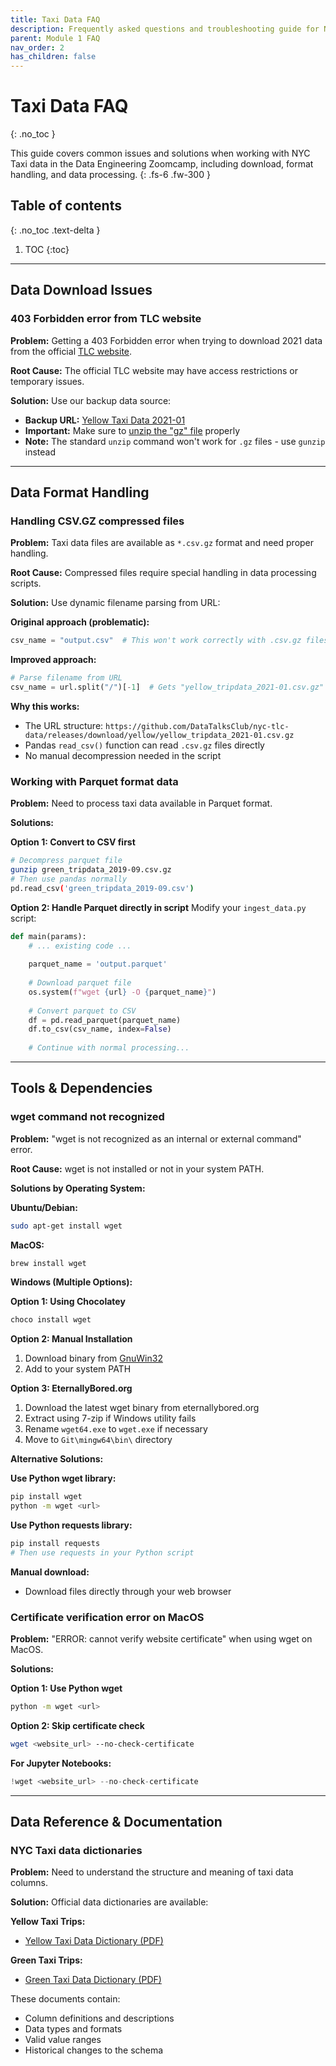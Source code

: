 ```yaml
---
title: Taxi Data FAQ
description: Frequently asked questions and troubleshooting guide for NYC Taxi data handling in the Data Engineering Zoomcamp
parent: Module 1 FAQ
nav_order: 2
has_children: false
---
```


# Taxi Data FAQ
{: .no_toc }

This guide covers common issues and solutions when working with NYC Taxi data in the Data Engineering Zoomcamp, including download, format handling, and data processing.
{: .fs-6 .fw-300 }

## Table of contents
{: .no_toc .text-delta }

1. TOC
{:toc}

---

## Data Download Issues

### 403 Forbidden error from TLC website

**Problem:** Getting a 403 Forbidden error when trying to download 2021 data from the official [TLC website](https://www1.nyc.gov/site/tlc/about/tlc-trip-record-data.page).

**Root Cause:** The official TLC website may have access restrictions or temporary issues.

**Solution:** Use our backup data source:
- **Backup URL:** [Yellow Taxi Data 2021-01](https://github.com/DataTalksClub/nyc-tlc-data/releases/download/yellow/yellow_tripdata_2021-01.csv.gz)
- **Important:** Make sure to [unzip the "gz" file](https://linuxize.com/post/how-to-unzip-gz-file/) properly
- **Note:** The standard `unzip` command won't work for `.gz` files - use `gunzip` instead

---

## Data Format Handling

### Handling CSV.GZ compressed files

**Problem:** Taxi data files are available as `*.csv.gz` format and need proper handling.

**Root Cause:** Compressed files require special handling in data processing scripts.

**Solution:** Use dynamic filename parsing from URL:

**Original approach (problematic):**
```python
csv_name = "output.csv"  # This won't work correctly with .csv.gz files
```

**Improved approach:**
```python
# Parse filename from URL
csv_name = url.split("/")[-1]  # Gets "yellow_tripdata_2021-01.csv.gz"
```

**Why this works:**
- The URL structure: `https://github.com/DataTalksClub/nyc-tlc-data/releases/download/yellow/yellow_tripdata_2021-01.csv.gz`
- Pandas `read_csv()` function can read `.csv.gz` files directly
- No manual decompression needed in the script

### Working with Parquet format data

**Problem:** Need to process taxi data available in Parquet format.

**Solutions:**

**Option 1: Convert to CSV first**
```bash
# Decompress parquet file
gunzip green_tripdata_2019-09.csv.gz
# Then use pandas normally
pd.read_csv('green_tripdata_2019-09.csv')
```

**Option 2: Handle Parquet directly in script**
Modify your `ingest_data.py` script:
```python
def main(params):
    # ... existing code ...
    
    parquet_name = 'output.parquet'
    
    # Download parquet file
    os.system(f"wget {url} -O {parquet_name}")
    
    # Convert parquet to CSV
    df = pd.read_parquet(parquet_name)
    df.to_csv(csv_name, index=False)
    
    # Continue with normal processing...
```

---

## Tools & Dependencies

### wget command not recognized

**Problem:** "wget is not recognized as an internal or external command" error.

**Root Cause:** wget is not installed or not in your system PATH.

**Solutions by Operating System:**

**Ubuntu/Debian:**
```bash
sudo apt-get install wget
```

**MacOS:**
```bash
brew install wget
```

**Windows (Multiple Options):**

**Option 1: Using Chocolatey**
```cmd
choco install wget
```

**Option 2: Manual Installation**
1. Download binary from [GnuWin32](https://gnuwin32.sourceforge.net/packages/wget.htm)
2. Add to your system PATH

**Option 3: EternallyBored.org**
1. Download the latest wget binary from eternallybored.org
2. Extract using 7-zip if Windows utility fails
3. Rename `wget64.exe` to `wget.exe` if necessary
4. Move to `Git\mingw64\bin\` directory

**Alternative Solutions:**

**Use Python wget library:**
```bash
pip install wget
python -m wget <url>
```

**Use Python requests library:**
```bash
pip install requests
# Then use requests in your Python script
```

**Manual download:**
- Download files directly through your web browser

### Certificate verification error on MacOS

**Problem:** "ERROR: cannot verify website certificate" when using wget on MacOS.

**Solutions:**

**Option 1: Use Python wget**
```bash
python -m wget <url>
```

**Option 2: Skip certificate check**
```bash
wget <website_url> --no-check-certificate
```

**For Jupyter Notebooks:**
```python
!wget <website_url> --no-check-certificate
```

---

## Data Reference & Documentation

### NYC Taxi data dictionaries

**Problem:** Need to understand the structure and meaning of taxi data columns.

**Solution:** Official data dictionaries are available:

**Yellow Taxi Trips:**
- [Yellow Taxi Data Dictionary (PDF)](https://www1.nyc.gov/assets/tlc/downloads/pdf/data_dictionary_trip_records_yellow.pdf)

**Green Taxi Trips:**
- [Green Taxi Data Dictionary (PDF)](https://www1.nyc.gov/assets/tlc/downloads/pdf/data_dictionary_trip_records_green.pdf)

These documents contain:
- Column definitions and descriptions  
- Data types and formats
- Valid value ranges
- Historical changes to the schema

